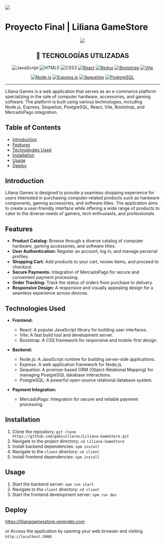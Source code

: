 <p align='left'>
    <img src='https://static.wixstatic.com/media/85087f_0d84cbeaeb824fca8f7ff18d7c9eaafd~mv2.png/v1/fill/w_160,h_30,al_c,q_85,usm_0.66_1.00_0.01/Logo_completo_Color_1PNG.webp' </img>
</p>

# Proyecto Final | **Liliana GameStore**

<p align="center">
  <img src="https://www.vodacom.co.za/sites/vodacomcoza/files/styles/extra_large_landscape/public/2021-06/microsoft-store-banner.jpg?itok=viZ4SSQy" />
</p>

<div align="center">

## **📌 TECNOLOGÍAS UTILIZADAS**

![JavaScript](https://img.shields.io/badge/-JavaScript-black?style=flat-square&logo=javascript)
![HTML5](https://img.shields.io/badge/-HTML5-E46625?style=flat-square&logo=html5&logoColor=white)
![CSS3](https://img.shields.io/badge/-CSS3-385BF4?style=flat-square&logo=css3)
[![React](https://img.shields.io/badge/-React-black?style=flat-square&logo=react&link=https://es.react.dev/)](https://es.react.dev/)
[![Redux](https://img.shields.io/badge/Redux-%237241BE.svg?style=flat-square&logo=redux&logoColor=white&link=https://es.redux.js.org/)](https://es.redux.js.org/)
[![Bootstrap](https://img.shields.io/badge/Bootstrap-7C01FD?style=flat-square&logo=bootstrap&logoColor=white&link=https://getbootstrap.com/)](https://getbootstrap.com/)
[![Vite](https://img.shields.io/badge/Vite-9E40FF?style=flat-square&logo=vite&logoColor=F7CA00&link=https://vitejs.dev/)](https://vitejs.dev/)

[![Node.js](https://img.shields.io/badge/-Node.js-black?style=flat-square&logo=Node.js&link=https://nodejs.org/es)](https://nodejs.org/es)
[![Express.js](https://img.shields.io/badge/Express.js-%23404d59.svg?style=flat-square&logo=express&logoColor=white&link=https://expressjs.com/es/)](https://expressjs.com/es/)
[![Sequelize](https://img.shields.io/badge/Sequelize-31396A?style=flat-square&logo=Sequelize&logoColor=68AEE8&link=https://sequelize.org/)](https://sequelize.org/)
[![PostgreSQL](https://img.shields.io/badge/-PostgreSQL-%23404d59?style=flat-square&logo=postgresql&logoColor=%2361DAFB&link=https://www.postgresql.org/)](https://www.postgresql.org/)

</div>

---

Liliana Games is a web application that serves as an e-commerce platform specializing in the sale of computer hardware, accessories, and gaming software. The platform is built using various technologies, including Node.js, Express, Sequelize, PostgreSQL, React, Vite, Bootstrap, and MercadoPago integration.

## Table of Contents

- [Introduction](#introduction)
- [Features](#features)
- [Technologies Used](#technologies-used)
- [Installation](#installation)
- [Usage](#usage)
- [Deploy](#deploy)

## Introduction

Liliana Games is designed to provide a seamless shopping experience for users interested in purchasing computer-related products such as hardware components, gaming accessories, and software titles. The application aims to create a user-friendly interface while offering a wide range of products to cater to the diverse needs of gamers, tech enthusiasts, and professionals.

## Features

- **Product Catalog:** Browse through a diverse catalog of computer hardware, gaming accessories, and software titles.
- **User Authentication:** Register an account, log in, and manage personal profiles.
- **Shopping Cart:** Add products to your cart, review items, and proceed to checkout.
- **Secure Payments:** Integration of MercadoPago for secure and convenient payment processing.
- **Order Tracking:** Track the status of orders from purchase to delivery.
- **Responsive Design:** A responsive and visually appealing design for a seamless experience across devices.

## Technologies Used

- **Frontend:**
  - React: A popular JavaScript library for building user interfaces.
  - Vite: A fast build tool and development server.
  - Bootstrap: A CSS framework for responsive and mobile-first design.

- **Backend:**
  - Node.js: A JavaScript runtime for building server-side applications.
  - Express: A web application framework for Node.js.
  - Sequelize: A promise-based ORM (Object-Relational Mapping) for managing PostgreSQL database interactions.
  - PostgreSQL: A powerful open-source relational database system.

- **Payment Integration:**
  - MercadoPago: Integration for secure and reliable payment processing.

## Installation

1. Clone the repository: `git clone https://github.com/gabivillarec/Liliana-GameStore.git`
2. Navigate to the project directory: `cd Liliana-GameStore`
3. Install backend dependencies: `npm install`
4. Navigate to the `client` directory: `cd client`
5. Install frontend dependencies: `npm install`

## Usage

1. Start the backend server: `npm run start`
2. Navigate to the `client` directory: `cd client`
3. Start the frontend development server: `npm run dev`

## Deploy

https://lilianagamesstore.onrender.com

or
Access the application by opening your web browser and visiting `http://localhost:3000`.
